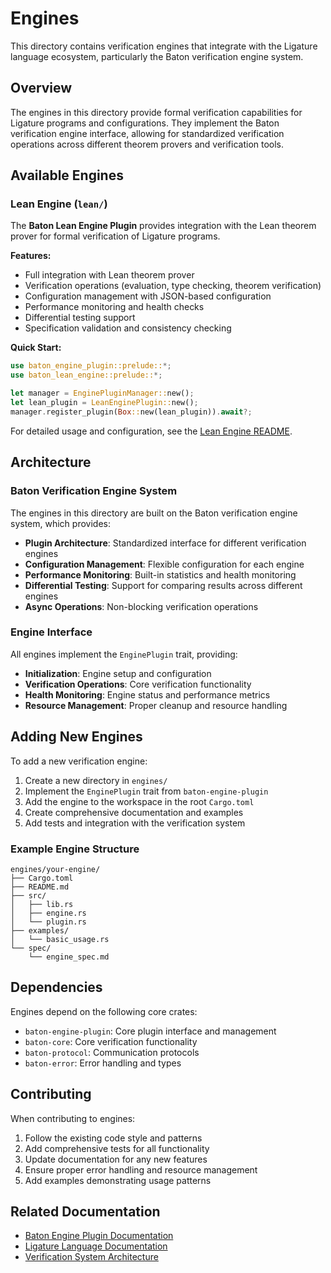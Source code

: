 # Engines

This directory contains verification engines that integrate with the Ligature language ecosystem, particularly the Baton verification engine system.

## Overview

The engines in this directory provide formal verification capabilities for Ligature programs and configurations. They implement the Baton verification engine interface, allowing for standardized verification operations across different theorem provers and verification tools.

## Available Engines

### Lean Engine (`lean/`)

The **Baton Lean Engine Plugin** provides integration with the Lean theorem prover for formal verification of Ligature programs.

**Features:**

- Full integration with Lean theorem prover
- Verification operations (evaluation, type checking, theorem verification)
- Configuration management with JSON-based configuration
- Performance monitoring and health checks
- Differential testing support
- Specification validation and consistency checking

**Quick Start:**

```rust
use baton_engine_plugin::prelude::*;
use baton_lean_engine::prelude::*;

let manager = EnginePluginManager::new();
let lean_plugin = LeanEnginePlugin::new();
manager.register_plugin(Box::new(lean_plugin)).await?;
```

For detailed usage and configuration, see the [Lean Engine README](lean/README.md).

## Architecture

### Baton Verification Engine System

The engines in this directory are built on the Baton verification engine system, which provides:

- **Plugin Architecture**: Standardized interface for different verification engines
- **Configuration Management**: Flexible configuration for each engine
- **Performance Monitoring**: Built-in statistics and health monitoring
- **Differential Testing**: Support for comparing results across different engines
- **Async Operations**: Non-blocking verification operations

### Engine Interface

All engines implement the `EnginePlugin` trait, providing:

- **Initialization**: Engine setup and configuration
- **Verification Operations**: Core verification functionality
- **Health Monitoring**: Engine status and performance metrics
- **Resource Management**: Proper cleanup and resource handling

## Adding New Engines

To add a new verification engine:

1. Create a new directory in `engines/`
2. Implement the `EnginePlugin` trait from `baton-engine-plugin`
3. Add the engine to the workspace in the root `Cargo.toml`
4. Create comprehensive documentation and examples
5. Add tests and integration with the verification system

### Example Engine Structure

```
engines/your-engine/
├── Cargo.toml
├── README.md
├── src/
│   ├── lib.rs
│   ├── engine.rs
│   └── plugin.rs
├── examples/
│   └── basic_usage.rs
└── spec/
    └── engine_spec.md
```

## Dependencies

Engines depend on the following core crates:

- `baton-engine-plugin`: Core plugin interface and management
- `baton-core`: Core verification functionality
- `baton-protocol`: Communication protocols
- `baton-error`: Error handling and types

## Contributing

When contributing to engines:

1. Follow the existing code style and patterns
2. Add comprehensive tests for all functionality
3. Update documentation for any new features
4. Ensure proper error handling and resource management
5. Add examples demonstrating usage patterns

## Related Documentation

- [Baton Engine Plugin Documentation](../../crates/baton-engine-plugin/README.md)
- [Ligature Language Documentation](../../README.md)
- [Verification System Architecture](../../docs/architecture/)
